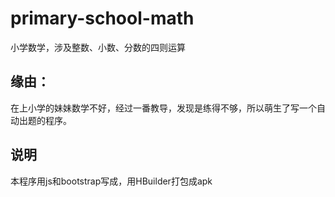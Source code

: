 # primary-school-math
小学数学，涉及整数、小数、分数的四则运算
## 缘由：
在上小学的妹妹数学不好，经过一番教导，发现是练得不够，所以萌生了写一个自动出题的程序。
## 说明
本程序用js和bootstrap写成，用HBuilder打包成apk
